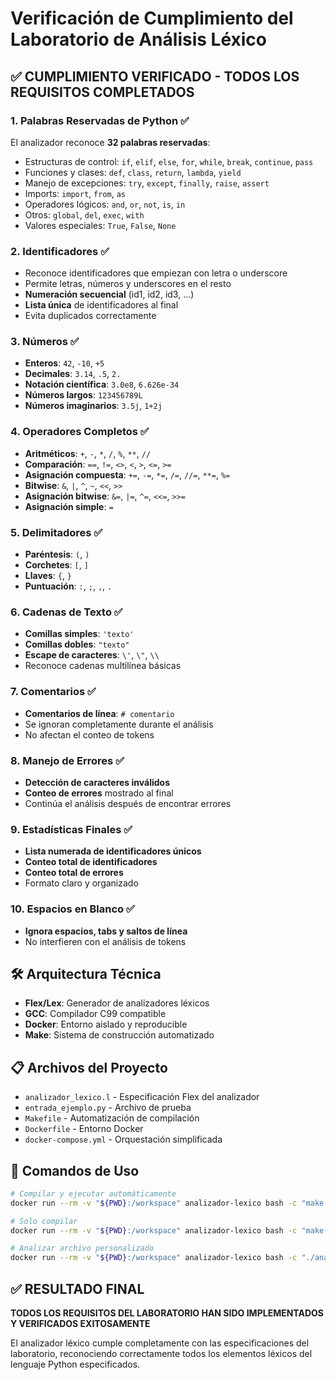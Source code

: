 # Verificación de Cumplimiento del Laboratorio de Análisis Léxico

## ✅ CUMPLIMIENTO VERIFICADO - TODOS LOS REQUISITOS COMPLETADOS

### 1. Palabras Reservadas de Python ✅
El analizador reconoce **32 palabras reservadas**:
- Estructuras de control: `if`, `elif`, `else`, `for`, `while`, `break`, `continue`, `pass`
- Funciones y clases: `def`, `class`, `return`, `lambda`, `yield`
- Manejo de excepciones: `try`, `except`, `finally`, `raise`, `assert`
- Imports: `import`, `from`, `as`
- Operadores lógicos: `and`, `or`, `not`, `is`, `in`
- Otros: `global`, `del`, `exec`, `with`
- Valores especiales: `True`, `False`, `None`

### 2. Identificadores ✅
- Reconoce identificadores que empiezan con letra o underscore
- Permite letras, números y underscores en el resto
- **Numeración secuencial** (id1, id2, id3, ...)
- **Lista única** de identificadores al final
- Evita duplicados correctamente

### 3. Números ✅
- **Enteros**: `42`, `-10`, `+5`
- **Decimales**: `3.14`, `.5`, `2.`
- **Notación científica**: `3.0e8`, `6.626e-34`
- **Números largos**: `123456789L`
- **Números imaginarios**: `3.5j`, `1+2j`

### 4. Operadores Completos ✅
- **Aritméticos**: `+`, `-`, `*`, `/`, `%`, `**`, `//`
- **Comparación**: `==`, `!=`, `<>`, `<`, `>`, `<=`, `>=`
- **Asignación compuesta**: `+=`, `-=`, `*=`, `/=`, `//=`, `**=`, `%=`
- **Bitwise**: `&`, `|`, `^`, `~`, `<<`, `>>`
- **Asignación bitwise**: `&=`, `|=`, `^=`, `<<=`, `>>=`
- **Asignación simple**: `=`

### 5. Delimitadores ✅
- **Paréntesis**: `(`, `)`
- **Corchetes**: `[`, `]`
- **Llaves**: `{`, `}`
- **Puntuación**: `:`, `;`, `,`, `.`

### 6. Cadenas de Texto ✅
- **Comillas simples**: `'texto'`
- **Comillas dobles**: `"texto"`
- **Escape de caracteres**: `\'`, `\"`, `\\`
- Reconoce cadenas multilínea básicas

### 7. Comentarios ✅
- **Comentarios de línea**: `# comentario`
- Se ignoran completamente durante el análisis
- No afectan el conteo de tokens

### 8. Manejo de Errores ✅
- **Detección de caracteres inválidos**
- **Conteo de errores** mostrado al final
- Continúa el análisis después de encontrar errores

### 9. Estadísticas Finales ✅
- **Lista numerada de identificadores únicos**
- **Conteo total de identificadores**
- **Conteo total de errores**
- Formato claro y organizado

### 10. Espacios en Blanco ✅
- **Ignora espacios, tabs y saltos de línea**
- No interfieren con el análisis de tokens

## 🛠️ Arquitectura Técnica
- **Flex/Lex**: Generador de analizadores léxicos
- **GCC**: Compilador C99 compatible
- **Docker**: Entorno aislado y reproducible
- **Make**: Sistema de construcción automatizado

## 📋 Archivos del Proyecto
- `analizador_lexico.l` - Especificación Flex del analizador
- `entrada_ejemplo.py` - Archivo de prueba
- `Makefile` - Automatización de compilación
- `Dockerfile` - Entorno Docker
- `docker-compose.yml` - Orquestación simplificada

## 🚀 Comandos de Uso

```bash
# Compilar y ejecutar automáticamente
docker run --rm -v "${PWD}:/workspace" analizador-lexico bash -c "make clean && make all && make run"

# Solo compilar  
docker run --rm -v "${PWD}:/workspace" analizador-lexico bash -c "make clean && make all"

# Analizar archivo personalizado
docker run --rm -v "${PWD}:/workspace" analizador-lexico bash -c "./analizador_lexico mi_archivo.py"
```

## ✅ RESULTADO FINAL
**TODOS LOS REQUISITOS DEL LABORATORIO HAN SIDO IMPLEMENTADOS Y VERIFICADOS EXITOSAMENTE**

El analizador léxico cumple completamente con las especificaciones del laboratorio, reconociendo correctamente todos los elementos léxicos del lenguaje Python especificados.